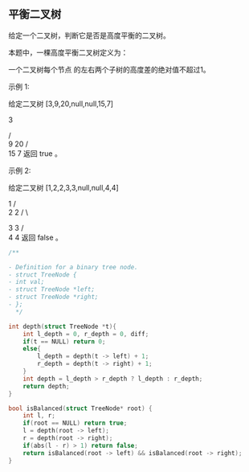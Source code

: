 ## 平衡二叉树

给定一个二叉树，判断它是否是高度平衡的二叉树。

本题中，一棵高度平衡二叉树定义为：

一个二叉树每个节点 的左右两个子树的高度差的绝对值不超过1。

示例 1:

给定二叉树 [3,9,20,null,null,15,7]

3

   / \
  9  20
    /  \
   15   7
返回 true 。

示例 2:

给定二叉树 [1,2,2,3,3,null,null,4,4]

   1
  / \
 2   2
/ \

   3   3
  / \
 4   4
返回 false 。



```c
/**

- Definition for a binary tree node.
- struct TreeNode {
- int val;
- struct TreeNode *left;
- struct TreeNode *right;
- };
  */

int depth(struct TreeNode *t){
    int l_depth = 0, r_depth = 0, diff;
    if(t == NULL) return 0;
    else{
        l_depth = depth(t -> left) + 1;
        r_depth = depth(t -> right) + 1;
    }
    int depth = l_depth > r_depth ? l_depth : r_depth;
    return depth;
}

bool isBalanced(struct TreeNode* root) {
    int l, r;
    if(root == NULL) return true;
    l = depth(root -> left);
    r = depth(root -> right);
    if(abs(l - r) > 1) return false;
    return isBalanced(root -> left) && isBalanced(root -> right);
}
```

